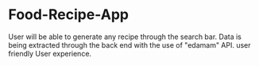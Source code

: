 # Food-Recipe-App
User will be able to generate any recipe through the search bar. Data is being extracted through the back end with the use of "edamam" API. user friendly User experience.
